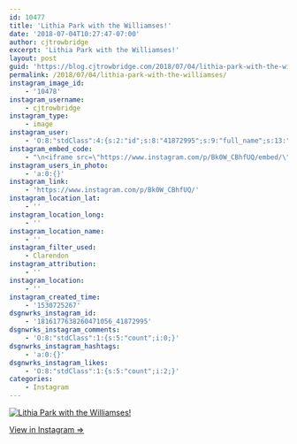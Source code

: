```yaml
---
id: 10477
title: 'Lithia Park with the Williamses!'
date: '2018-07-04T10:27:47-07:00'
author: cjtrowbridge
excerpt: 'Lithia Park with the Williamses!'
layout: post
guid: 'https://blog.cjtrowbridge.com/2018/07/04/lithia-park-with-the-williamses/'
permalink: /2018/07/04/lithia-park-with-the-williamses/
instagram_image_id:
    - '10478'
instagram_username:
    - cjtrowbridge
instagram_type:
    - image
instagram_user:
    - 'O:8:"stdClass":4:{s:2:"id";s:8:"41872995";s:9:"full_name";s:13:"CJ Trowbridge";s:15:"profile_picture";s:182:"https://scontent.cdninstagram.com/vp/bdb3dc682730332976d1b56b290153a5/5BE0461C/t51.2885-19/s150x150/13724650_1188772791164794_142557231_a.jpg?efg=eyJ1cmxnZW4iOiJ1cmxnZW5fZnJvbV9pZyJ9";s:8:"username";s:12:"cjtrowbridge";}'
instagram_embed_code:
    - "\n<iframe src=\"https://www.instagram.com/p/Bk0W_CBhfUQ/embed/\" width=\"612\" height=\"710\" frameborder=\"0\" scrolling=\"no\" allowtransparency=\"true\" class=\"insta-image-embed\"></iframe>\n"
instagram_users_in_photo:
    - 'a:0:{}'
instagram_link:
    - 'https://www.instagram.com/p/Bk0W_CBhfUQ/'
instagram_location_lat:
    - ''
instagram_location_long:
    - ''
instagram_location_name:
    - ''
instagram_filter_used:
    - Clarendon
instagram_attribution:
    - ''
instagram_location:
    - ''
instagram_created_time:
    - '1530725267'
dsgnwrks_instagram_id:
    - '1816177638260471056_41872995'
dsgnwrks_instagram_comments:
    - 'O:8:"stdClass":1:{s:5:"count";i:0;}'
dsgnwrks_instagram_hashtags:
    - 'a:0:{}'
dsgnwrks_instagram_likes:
    - 'O:8:"stdClass":1:{s:5:"count";i:2;}'
categories:
    - Instagram
---
```


[![Lithia Park with the Williamses!](https://blog.cjtrowbridge.com/wp-content/uploads/2018/07/1530725267-1-1.jpg)](https://www.instagram.com/p/Bk0W_CBhfUQ/)

[View in Instagram ⇒](https://www.instagram.com/p/Bk0W_CBhfUQ/)
